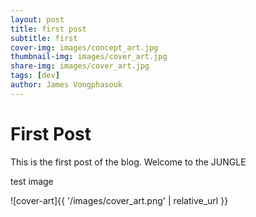 ```yaml
---
layout: post
title: first post
subtitle: first
cover-img: images/concept_art.jpg
thumbnail-img: images/cover_art.jpg
share-img: images/cover_art.jpg
tags: [dev]
author: James Vongphasouk
---
```


# First Post

This is the first post of the blog. Welcome to the JUNGLE

test image

![cover-art]{{ '/images/cover_art.png' | relative_url }}
```